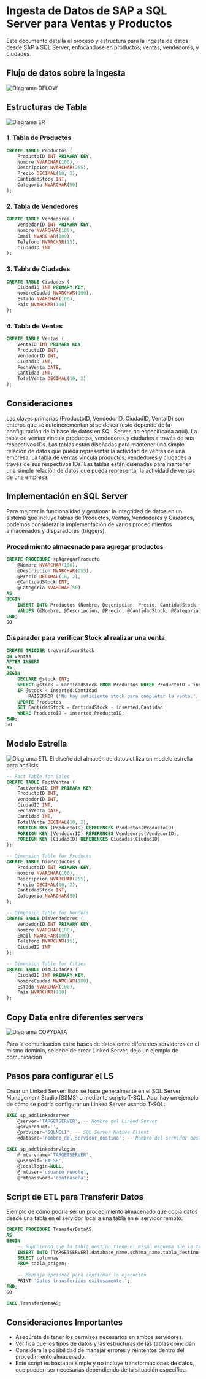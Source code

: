 
# Ingesta de Datos de SAP a SQL Server para Ventas y Productos

Este documento detalla el proceso y estructura para la ingesta de datos desde SAP a SQL Server, enfocándose en productos, ventas, vendedores, y ciudades.

## Flujo de datos sobre la ingesta
![Diagrama DFLOW](https://github.com/jose-dev-gt/ETL-SAP/blob/main/diagDataFlow.png)

## Estructuras de Tabla
![Diagrama ER](https://github.com/jose-dev-gt/ETL-SAP/blob/main/diagERSAP.png)
### 1. Tabla de Productos
```sql
CREATE TABLE Productos (
    ProductoID INT PRIMARY KEY,
    Nombre NVARCHAR(100),
    Descripcion NVARCHAR(255),
    Precio DECIMAL(10, 2),
    CantidadStock INT,
    Categoria NVARCHAR(50)
);
```

### 2. Tabla de Vendedores
```sql
CREATE TABLE Vendedores (
    VendedorID INT PRIMARY KEY,
    Nombre NVARCHAR(100),
    Email NVARCHAR(100),
    Telefono NVARCHAR(15),
    CiudadID INT
);
```

### 3. Tabla de Ciudades
```sql
CREATE TABLE Ciudades (
    CiudadID INT PRIMARY KEY,
    NombreCiudad NVARCHAR(100),
    Estado NVARCHAR(100),
    Pais NVARCHAR(100)
);
```

### 4. Tabla de Ventas
```sql
CREATE TABLE Ventas (
    VentaID INT PRIMARY KEY,
    ProductoID INT,
    VendedorID INT,
    CiudadID INT,
    FechaVenta DATE,
    Cantidad INT,
    TotalVenta DECIMAL(10, 2)
);
```
## Consideraciones
Las claves primarias (ProductoID, VendedorID, CiudadID, VentaID) son enteros que se autoincrementan si se desea (esto depende de la configuración de la base de datos en SQL Server, no especificada aquí).
La tabla de ventas vincula productos, vendedores y ciudades a través de sus respectivos IDs.
Las tablas están diseñadas para mantener una simple relación de datos que pueda representar la actividad de ventas de una empresa.
La tabla de ventas vincula productos, vendedores y ciudades a través de sus respectivos IDs.
Las tablas están diseñadas para mantener una simple relación de datos que pueda representar la actividad de ventas de una empresa.

## Implementación en SQL Server
Para mejorar la funcionalidad y gestionar la integridad de datos en un sistema que incluye tablas de Productos, Ventas, Vendedores y Ciudades, podemos considerar la implementación de varios procedimientos almacenados y disparadores (triggers). 
### Procedimiento almacenado para agregar productos
```sql
CREATE PROCEDURE spAgregarProducto
    @Nombre NVARCHAR(100),
    @Descripcion NVARCHAR(255),
    @Precio DECIMAL(10, 2),
    @CantidadStock INT,
    @Categoria NVARCHAR(50)
AS
BEGIN
    INSERT INTO Productos (Nombre, Descripcion, Precio, CantidadStock, Categoria)
    VALUES (@Nombre, @Descripcion, @Precio, @CantidadStock, @Categoria);
END;
GO
```
### Disparador para verificar Stock al realizar una venta

```sql
CREATE TRIGGER trgVerificarStock
ON Ventas
AFTER INSERT
AS
BEGIN
    DECLARE @stock INT;
    SELECT @stock = CantidadStock FROM Productos WHERE ProductoID = inserted.ProductoID;
    IF @stock < inserted.Cantidad
        RAISERROR ('No hay suficiente stock para completar la venta.', 16, 1);
    UPDATE Productos
    SET CantidadStock = CantidadStock - inserted.Cantidad
    WHERE ProductoID = inserted.ProductoID;
END;
GO

```

## Modelo Estrella
![Diagrama ETL](https://github.com/jose-dev-gt/ETL-SAP/blob/main/diagSTARSAP.png)
El diseño del almacén de datos utiliza un modelo estrella para análisis.
```sql
-- Fact Table for Sales
CREATE TABLE FactVentas (
    FactVentaID INT PRIMARY KEY,
    ProductoID INT,
    VendedorID INT,
    CiudadID INT,
    FechaVenta DATE,
    Cantidad INT,
    TotalVenta DECIMAL(10, 2),
    FOREIGN KEY (ProductoID) REFERENCES Productos(ProductoID),
    FOREIGN KEY (VendedorID) REFERENCES Vendedores(VendedorID),
    FOREIGN KEY (CiudadID) REFERENCES Ciudades(CiudadID)
);
```
```sql
-- Dimension Table for Products
CREATE TABLE DimProductos (
    ProductoID INT PRIMARY KEY,
    Nombre NVARCHAR(100),
    Descripcion NVARCHAR(255),
    Precio DECIMAL(10, 2),
    CantidadStock INT,
    Categoria NVARCHAR(50)
);
```
```sql
-- Dimension Table for Vendors
CREATE TABLE DimVendedores (
    VendedorID INT PRIMARY KEY,
    Nombre NVARCHAR(100),
    Email NVARCHAR(100),
    Telefono NVARCHAR(15),
    CiudadID INT
);
```
```sql
-- Dimension Table for Cities
CREATE TABLE DimCiudades (
    CiudadID INT PRIMARY KEY,
    NombreCiudad NVARCHAR(100),
    Estado NVARCHAR(100),
    Pais NVARCHAR(100)
);
```
## Copy Data entre diferentes servers
![Diagrama COPYDATA](https://github.com/jose-dev-gt/ETL-SAP/blob/main/diagCOPYDATA.png)

Para la comunicacion entre bases de datos entre diferentes servidores en el mismo dominio, se debe de crear Linked Server, dejo un ejemplo de comunicación

## Pasos para configurar el LS
Crear un Linked Server: Esto se hace generalmente en el SQL Server Management Studio (SSMS) o mediante scripts T-SQL. Aquí hay un ejemplo de cómo se podría configurar un Linked Server usando T-SQL:

```sql
EXEC sp_addlinkedserver
    @server='TARGETSERVER', -- Nombre del Linked Server
    @srvproduct='', 
    @provider='SQLNCLI', -- SQL Server Native Client
    @datasrc='nombre_del_servidor_destino'; -- Nombre del servidor destino

```
```sql
EXEC sp_addlinkedsrvlogin
    @rmtsrvname='TARGETSERVER',
    @useself='FALSE',
    @locallogin=NULL,
    @rmtuser='usuario_remoto',
    @rmtpassword='contraseña';

```
## Script de ETL para Transferir Datos
Ejemplo de cómo podría ser un procedimiento almacenado que copia datos desde una tabla en el servidor local a una tabla en el servidor remoto:
```sql
CREATE PROCEDURE TransferDataAS
AS
BEGIN
    -- Suponiendo que la tabla destino tiene el mismo esquema que la tabla origen
    INSERT INTO [TARGETSERVER].database_name.schema_name.tabla_destino (columnas)
    SELECT columnas
    FROM tabla_origen;
    
    -- Mensaje opcional para confirmar la ejecución
    PRINT 'Datos transferidos exitosamente.';
END;
GO

EXEC TransferDataAS;
```

## Consideraciones Importantes
* Asegúrate de tener los permisos necesarios en ambos servidores.
* Verifica que los tipos de datos y las estructuras de las tablas coincidan.
* Considera la posibilidad de manejar errores y reintentos dentro del procedimiento almacenado.
* Este script es bastante simple y no incluye transformaciones de datos, que pueden ser necesarias dependiendo de tu situación específica.
